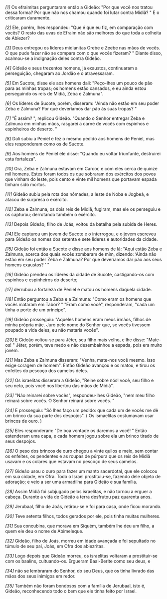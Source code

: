 *[1]* Os efraimitas perguntaram então a Gideão: "Por que você nos tratou dessa forma? Por que não nos chamou quando foi lutar contra Midiã? " E o criticaram duramente.

*[2]* Ele, porém, lhes respondeu: "Que é que eu fiz, em comparação com vocês? O resto das uvas de Efraim não são melhores do que toda a colheita de Abiezer?

*[3]* Deus entregou os líderes midianitas Orebe e Zeebe nas mãos de vocês. O que pude fazer não se compara com o que vocês fizeram? " Diante disso, acalmou-se a indignação deles contra Gideão.

*[4]* Gideão e seus trezentos homens, já exaustos, continuaram a perseguição, chegaram ao Jordão e o atravessaram.

*[5]* Em Sucote, disse ele aos homens dali: "Peço-lhes um pouco de pão para as minhas tropas; os homens estão cansados, e eu ainda estou perseguindo os reis de Midiã, Zeba e Zalmuna".

*[6]* Os líderes de Sucote, porém, disseram: "Ainda não estão em seu poder Zeba e Zalmuna? Por que deveríamos dar pão às suas tropas? "

*[7]* "É assim? ", replicou Gideão. "Quando o Senhor entregar Zeba e Zalmuna em minhas mãos, rasgarei a carne de vocês com espinhos e espinheiros do deserto. "

*[8]* Dali subiu a Peniel e fez o mesmo pedido aos homens de Peniel, mas eles responderam como os de Sucote.

*[9]* Aos homens de Peniel ele disse: "Quando eu voltar triunfante, destruirei esta fortaleza".

*[10]* Ora, Zeba e Zalmuna estavam em Carcor, e com eles cerca de quinze mil homens. Estes foram todos os que sobraram dos exércitos dos povos que vinham do leste, pois cento e vinte mil homens que portavam espada tinham sido mortos.

*[11]* Gideão subiu pela rota dos nômades, a leste de Noba e Jogbeá, e atacou de surpresa o exército.

*[12]* Zeba e Zalmuna, os dois reis de Midiã, fugiram, mas ele os perseguiu e os capturou; derrotando também o exército.

*[13]* Depois Gideão, filho de Joás, voltou da batalha pela subida de Heres.

*[14]* Ele capturou um jovem de Sucote e o interrogou, e o jovem escreveu para Gideão os nomes dos setenta e sete líderes e autoridades da cidade.

*[15]* Gideão foi então a Sucote e disse aos homens de lá: "Aqui estão Zeba e Zalmuna, acerca dos quais vocês zombaram de mim, dizendo: ‘Ainda não estão em seu poder Zeba e Zalmuna? Por que deveríamos dar pão aos seus homens exaustos? ’ "

*[16]* Gideão prendeu os líderes da cidade de Sucote, castigando-os com espinhos e espinheiros do deserto;

*[17]* derrubou a fortaleza de Peniel e matou os homens daquela cidade.

*[18]* Então perguntou a Zeba e a Zalmuna: "Como eram os homens que vocês mataram em Tabor? " "Eram como você", responderam, "cada um tinha o porte de um príncipe".

*[19]* Gideão prosseguiu: "Aqueles homens eram meus irmãos, filhos de minha própria mãe. Juro pelo nome do Senhor que, se vocês tivessem poupado a vida deles, eu não mataria vocês".

*[20]* E Gideão voltou-se para Jéter, seu filho mais velho, e lhe disse: "Mate-os! " Jéter, porém, teve medo e não desembainhou a espada, pois era muito jovem.

*[21]* Mas Zeba e Zalmuna disseram: "Venha, mate-nos você mesmo. Isso exige coragem de homem". Então Gideão avançou e os matou, e tirou os enfeites do pescoço dos camelos deles.

*[22]* Os israelitas disseram a Gideão, "Reine sobre nós! você, seu filho e seu neto, pois você nos libertou das mãos de Midiã".

*[23]* "Não reinarei sobre vocês", respondeu-lhes Gideão, "nem meu filho reinará sobre vocês. O Senhor reinará sobre vocês. "

*[24]* E prosseguiu: "Só lhes faço um pedido: que cada um de vocês me dê um brinco da sua parte dos despojos". ( Os ismaelitas costumavam usar brincos de ouro. )

*[25]* Eles responderam: "De boa vontade os daremos a você! " Então estenderam uma capa, e cada homem jogou sobre ela um brinco tirado de seus despojos.

*[26]* O peso dos brincos de ouro chegou a vinte quilos e meio, sem contar os enfeites, os pendentes e as roupas de púrpura que os reis de Midiã usavam e os colares que estavam no pescoço de seus camelos.

*[27]* Gideão usou o ouro para fazer um manto sacerdotal, que ele colocou em sua cidade, em Ofra. Todo o Israel prostituiu-se, fazendo dele objeto de adoração; e veio a ser uma armadilha para Gideão e sua família.

*[28]* Assim Midiã foi subjugado pelos israelitas, e não tornou a erguer a cabeça. Durante a vida de Gideão a terra desfrutou paz quarenta anos.

*[29]* Jerubaal, filho de Joás, retirou-se e foi para casa, onde ficou morando.

*[30]* Teve setenta filhos, todos gerados por ele, pois tinha muitas mulheres.

*[31]* Sua concubina, que morava em Siquém, também lhe deu um filho, a quem ele deu o nome de Abimeleque.

*[32]* Gideão, filho de Joás, morreu em idade avançada e foi sepultado no túmulo de seu pai, Joás, em Ofra dos abiezritas.

*[33]* Logo depois que Gideão morreu, os israelitas voltaram a prostituir-se com os baalins, cultuando-os. Ergueram Baal-Berite como seu deus, e

*[34]* não se lembraram do Senhor, do seu Deus, que os tinha livrado das mãos dos seus inimigos em redor.

*[35]* Também não foram bondosos com a família de Jerubaal, isto é, Gideão, reconhecendo todo o bem que ele tinha feito por Israel.

